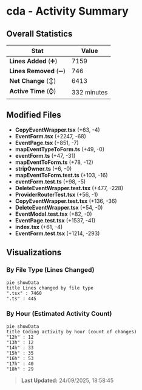 # cda - Activity Summary 

## Overall Statistics

| Stat                   | Value                                                             |
| ---------------------- | ----------------------------------------------------------------- |
| **Lines Added** (➕)   | 7159                                          |
| **Lines Removed** (➖) | 746                                        |
| **Net Change** (↕)    | 6413                |
| **Active Time** (⌚)   | 332 minutes |


## Modified Files
- **CopyEventWrapper.tsx** (+63, -4)
- **EventForm.tsx** (+2247, -68)
- **EventPage.tsx** (+851, -7)
- **mapEventTypeToForm.ts** (+49, -0)
- **eventForm.ts** (+47, -31)
- **mapEventToForm.ts** (+78, -12)
- **stripOwner.ts** (+6, -0)
- **mapEventToForm.test.ts** (+103, -16)
- **eventForm.test.ts** (+98, -5)
- **DeleteEventWrapper.test.tsx** (+477, -228)
- **ProviderRouterTest.tsx** (+56, -1)
- **CopyEventWrapper.test.tsx** (+136, -36)
- **DeleteEventWrapper.tsx** (+54, -0)
- **EventModal.test.tsx** (+82, -0)
- **EventPage.test.tsx** (+1537, -41)
- **index.tsx** (+61, -4)
- **EventForm.test.tsx** (+1214, -293)

## Visualizations

### By File Type (Lines Changed)

```mermaid
pie showData
title Lines changed by file type
".tsx" : 7460
".ts" : 445
```

### By Hour (Estimated Activity Count)

```mermaid
pie showData
title Coding activity by hour (count of changes)
"12h" : 12
"13h" : 12
"14h" : 33
"15h" : 35
"16h" : 53
"17h" : 40
"18h" : 29
```


> **Last Updated:** 24/09/2025, 18:58:45